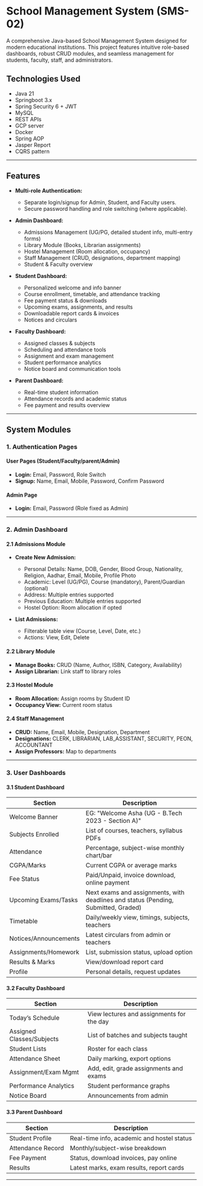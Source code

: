 # School Management System (SMS-02)

A comprehensive Java-based School Management System designed for modern educational institutions. This project features intuitive role-based dashboards, robust CRUD modules, and seamless management for students, faculty, staff, and administrators.

## Technologies Used

- Java 21
- Springboot 3.x
- Spring Security 6 + JWT
- MySQL
- REST APIs
- GCP server
- Docker
- Spring AOP
- Jasper Report
- CQRS pattern 
---
## Features

- **Multi-role Authentication:**  
  - Separate login/signup for Admin, Student, and Faculty users.
  - Secure password handling and role switching (where applicable).

- **Admin Dashboard:**  
  - Admissions Management (UG/PG, detailed student info, multi-entry forms)
  - Library Module (Books, Librarian assignments)
  - Hostel Management (Room allocation, occupancy)
  - Staff Management (CRUD, designations, department mapping)
  - Student & Faculty overview

- **Student Dashboard:**  
  - Personalized welcome and info banner
  - Course enrollment, timetable, and attendance tracking
  - Fee payment status & downloads
  - Upcoming exams, assignments, and results
  - Downloadable report cards & invoices
  - Notices and circulars

- **Faculty Dashboard:**  
  - Assigned classes & subjects
  - Scheduling and attendance tools
  - Assignment and exam management
  - Student performance analytics
  - Notice board and communication tools

- **Parent Dashboard:**  
  - Real-time student information
  - Attendance records and academic status
  - Fee payment and results overview

---

## System Modules

### 1. Authentication Pages

#### User Pages (Student/Faculty/parent/Admin)
- **Login:** Email, Password, Role Switch
- **Signup:** Name, Email, Mobile, Password, Confirm Password

#### Admin Page
- **Login:** Email, Password (Role fixed as Admin)

---

### 2. Admin Dashboard

#### 2.1 Admissions Module
- **Create New Admission:**  
  - Personal Details: Name, DOB, Gender, Blood Group, Nationality, Religion, Aadhar, Email, Mobile, Profile Photo
  - Academic: Level (UG/PG), Course (mandatory), Parent/Guardian (optional)
  - Address: Multiple entries supported
  - Previous Education: Multiple entries supported
  - Hostel Option: Room allocation if opted

- **List Admissions:**  
  - Filterable table view (Course, Level, Date, etc.)
  - Actions: View, Edit, Delete

#### 2.2 Library Module
- **Manage Books:** CRUD (Name, Author, ISBN, Category, Availability)
- **Assign Librarian:** Link staff to library roles

#### 2.3 Hostel Module
- **Room Allocation:** Assign rooms by Student ID
- **Occupancy View:** Current room status

#### 2.4 Staff Management
- **CRUD:** Name, Email, Mobile, Designation, Department
- **Designations:** CLERK, LIBRARIAN, LAB_ASSISTANT, SECURITY, PEON, ACCOUNTANT
- **Assign Professors:** Map to departments

---

### 3. User Dashboards

#### 3.1 Student Dashboard

| Section               | Description                                                                                 |
|-----------------------|---------------------------------------------------------------------------------------------|
| Welcome Banner        | EG: "Welcome Asha (UG - B.Tech 2023 - Section A)"                                          |
| Subjects Enrolled     | List of courses, teachers, syllabus PDFs                                                    |
| Attendance            | Percentage, subject-wise monthly chart/bar                                                  |
| CGPA/Marks            | Current CGPA or average marks                                                              |
| Fee Status            | Paid/Unpaid, invoice download, online payment                                              |
| Upcoming Exams/Tasks  | Next exams and assignments, with deadlines and status (Pending, Submitted, Graded)         |
| Timetable             | Daily/weekly view, timings, subjects, teachers                                             |
| Notices/Announcements | Latest circulars from admin or teachers                                                    |
| Assignments/Homework  | List, submission status, upload option                                                     |
| Results & Marks       | View/download report card                                                                  |
| Profile               | Personal details, request updates                                                          |

#### 3.2 Faculty Dashboard

| Section                  | Description                                          |
|--------------------------|------------------------------------------------------|
| Today’s Schedule         | View lectures and assignments for the day            |
| Assigned Classes/Subjects| List of batches and subjects taught                  |
| Student Lists            | Roster for each class                                |
| Attendance Sheet         | Daily marking, export options                        |
| Assignment/Exam Mgmt     | Add, edit, grade assignments and exams               |
| Performance Analytics    | Student performance graphs                           |
| Notice Board             | Announcements from admin                             |

#### 3.3 Parent Dashboard

| Section            | Description                                 |
|--------------------|---------------------------------------------|
| Student Profile    | Real-time info, academic and hostel status  |
| Attendance Record  | Monthly/subject-wise breakdown              |
| Fee Payment        | Status, download invoices, pay online       |
| Results            | Latest marks, exam results, report cards    |

---

  


